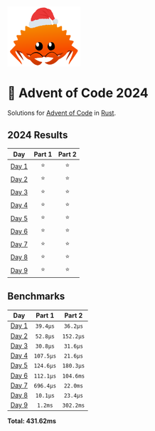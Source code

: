 <img src="./.assets/christmas_ferris.png" width="164">

# 🎄 Advent of Code 2024

Solutions for [Advent of Code](https://adventofcode.com/) in [Rust](https://www.rust-lang.org/).

<!--- advent_readme_stars table --->
## 2024 Results

| Day | Part 1 | Part 2 |
| :---: | :---: | :---: |
| [Day 1](https://adventofcode.com/2024/day/1) | ⭐ | ⭐ |
| [Day 2](https://adventofcode.com/2024/day/2) | ⭐ | ⭐ |
| [Day 3](https://adventofcode.com/2024/day/3) | ⭐ | ⭐ |
| [Day 4](https://adventofcode.com/2024/day/4) | ⭐ | ⭐ |
| [Day 5](https://adventofcode.com/2024/day/5) | ⭐ | ⭐ |
| [Day 6](https://adventofcode.com/2024/day/6) | ⭐ | ⭐ |
| [Day 7](https://adventofcode.com/2024/day/7) | ⭐ | ⭐ |
| [Day 8](https://adventofcode.com/2024/day/8) | ⭐ | ⭐ |
| [Day 9](https://adventofcode.com/2024/day/9) | ⭐ | ⭐ |
<!--- advent_readme_stars table --->

<!--- benchmarking table --->
## Benchmarks

| Day | Part 1 | Part 2 |
| :---: | :---: | :---:  |
| [Day 1](./src/bin/01.rs) | `39.4µs` | `36.2µs` |
| [Day 2](./src/bin/02.rs) | `52.8µs` | `152.2µs` |
| [Day 3](./src/bin/03.rs) | `30.8µs` | `31.6µs` |
| [Day 4](./src/bin/04.rs) | `107.5µs` | `21.6µs` |
| [Day 5](./src/bin/05.rs) | `124.6µs` | `180.3µs` |
| [Day 6](./src/bin/06.rs) | `112.1µs` | `104.6ms` |
| [Day 7](./src/bin/07.rs) | `696.4µs` | `22.0ms` |
| [Day 8](./src/bin/08.rs) | `10.1µs` | `23.4µs` |
| [Day 9](./src/bin/09.rs) | `1.2ms` | `302.2ms` |

**Total: 431.62ms**
<!--- benchmarking table --->
